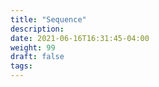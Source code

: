 ```yaml
---
title: "Sequence"
description:
date: 2021-06-16T16:31:45-04:00
weight: 99
draft: false
tags:
---
```

